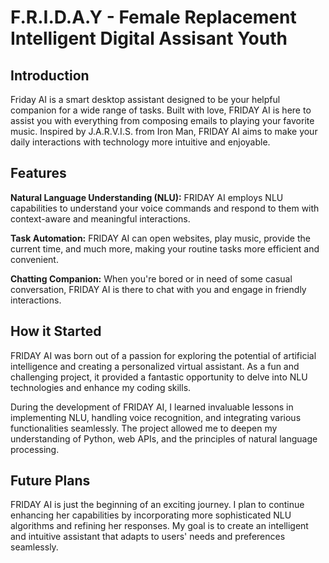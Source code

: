 # F.R.I.D.A.Y - Female Replacement Intelligent Digital Assisant Youth

## Introduction
Friday AI is a smart desktop assistant designed to be your helpful companion for a wide range of tasks. Built with love, FRIDAY AI is here to assist you with everything from composing emails to playing your favorite music. Inspired by J.A.R.V.I.S. from Iron Man, FRIDAY AI aims to make your daily interactions with technology more intuitive and enjoyable.

## Features
**Natural Language Understanding (NLU):** FRIDAY AI employs NLU capabilities to understand your voice commands and respond to them with context-aware and meaningful interactions.

**Task Automation:** FRIDAY AI can open websites, play music, provide the current time, and much more, making your routine tasks more efficient and convenient.

**Chatting Companion:** When you're bored or in need of some casual conversation, FRIDAY AI is there to chat with you and engage in friendly interactions.

## How it Started
FRIDAY AI was born out of a passion for exploring the potential of artificial intelligence and creating a personalized virtual assistant. As a fun and challenging project, it provided a fantastic opportunity to delve into NLU technologies and enhance my coding skills.

During the development of FRIDAY AI, I learned invaluable lessons in implementing NLU, handling voice recognition, and integrating various functionalities seamlessly. The project allowed me to deepen my understanding of Python, web APIs, and the principles of natural language processing.

## Future Plans
FRIDAY AI is just the beginning of an exciting journey. I plan to continue enhancing her capabilities by incorporating more sophisticated NLU algorithms and refining her responses. My goal is to create an intelligent and intuitive assistant that adapts to users' needs and preferences seamlessly.

